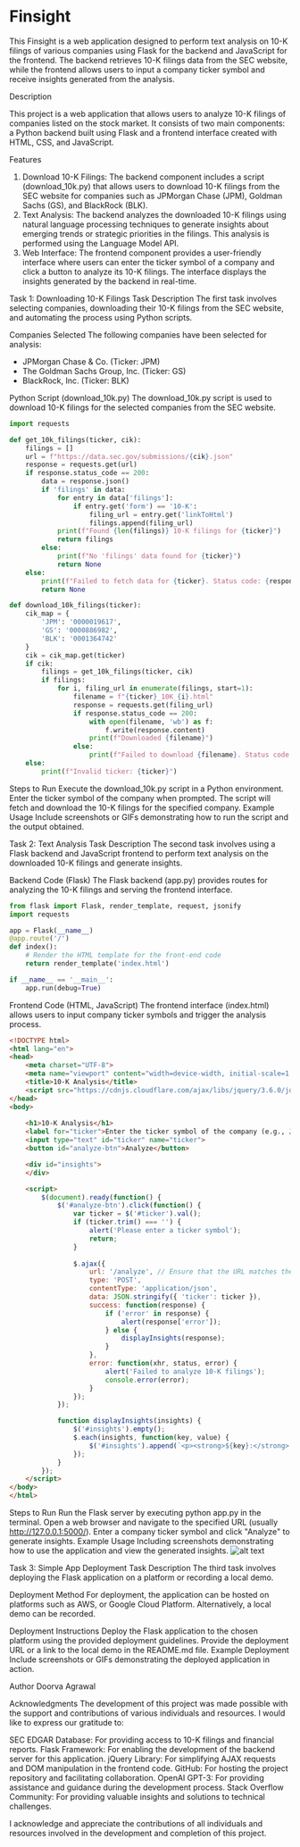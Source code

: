 # Finsight
This Finsight is a web application designed to perform text analysis on 10-K filings of various companies using Flask for the backend and JavaScript for the frontend. The backend retrieves 10-K filings data from the SEC website, while the frontend allows users to input a company ticker symbol and receive insights generated from the analysis.

Description

This project is a web application that allows users to analyze 10-K filings of companies listed on the stock market. It consists of two main components: a Python backend built using Flask and a frontend interface created with HTML, CSS, and JavaScript.

Features
1. Download 10-K Filings: The backend component includes a script (download_10k.py) that allows users to download 10-K filings from the SEC website for companies such as JPMorgan Chase (JPM), Goldman Sachs (GS), and BlackRock (BLK).
2. Text Analysis: The backend analyzes the downloaded 10-K filings using natural language processing techniques to generate insights about emerging trends or strategic priorities in the filings. This analysis is performed using the Language Model API.
3. Web Interface: The frontend component provides a user-friendly interface where users can enter the ticker symbol of a company and click a button to analyze its 10-K filings. The interface displays the insights generated by the backend in real-time.

Task 1: Downloading 10-K Filings
Task Description
The first task involves selecting companies, downloading their 10-K filings from the SEC website, and automating the process using Python scripts.

Companies Selected
The following companies have been selected for analysis:

- JPMorgan Chase & Co. (Ticker: JPM)
- The Goldman Sachs Group, Inc. (Ticker: GS)
- BlackRock, Inc. (Ticker: BLK)

Python Script (download_10k.py)
The download_10k.py script is used to download 10-K filings for the selected companies from the SEC website.

```python
import requests

def get_10k_filings(ticker, cik):
    filings = []
    url = f"https://data.sec.gov/submissions/{cik}.json"
    response = requests.get(url)
    if response.status_code == 200:
        data = response.json()
        if 'filings' in data:
            for entry in data['filings']:
                if entry.get('form') == '10-K':
                    filing_url = entry.get('linkToHtml')
                    filings.append(filing_url)
            print(f"Found {len(filings)} 10-K filings for {ticker}")
            return filings
        else:
            print(f"No 'filings' data found for {ticker}")
            return None
    else:
        print(f"Failed to fetch data for {ticker}. Status code: {response.status_code}")
        return None

def download_10k_filings(ticker):
    cik_map = {
        'JPM': '0000019617',
        'GS': '0000886982',
        'BLK': '0001364742'
    }
    cik = cik_map.get(ticker)
    if cik:
        filings = get_10k_filings(ticker, cik)
        if filings:
            for i, filing_url in enumerate(filings, start=1):
                filename = f"{ticker}_10K_{i}.html"
                response = requests.get(filing_url)
                if response.status_code == 200:
                    with open(filename, 'wb') as f:
                        f.write(response.content)
                    print(f"Downloaded {filename}")
                else:
                    print(f"Failed to download {filename}. Status code: {response.status_code}")
    else:
        print(f"Invalid ticker: {ticker}")
```

Steps to Run
Execute the download_10k.py script in a Python environment.
Enter the ticker symbol of the company when prompted.
The script will fetch and download the 10-K filings for the specified company.
Example Usage
Include screenshots or GIFs demonstrating how to run the script and the output obtained.

Task 2: Text Analysis
Task Description
The second task involves using a Flask backend and JavaScript frontend to perform text analysis on the downloaded 10-K filings and generate insights.

Backend Code (Flask)
The Flask backend (app.py) provides routes for analyzing the 10-K filings and serving the frontend interface.

```python
from flask import Flask, render_template, request, jsonify
import requests

app = Flask(__name__)
@app.route('/')
def index():
    # Render the HTML template for the front-end code
    return render_template('index.html')

if __name__ == '__main__':
    app.run(debug=True)
```

Frontend Code (HTML, JavaScript)
The frontend interface (index.html) allows users to input company ticker symbols and trigger the analysis process.

```html
<!DOCTYPE html>
<html lang="en">
<head>
    <meta charset="UTF-8">
    <meta name="viewport" content="width=device-width, initial-scale=1.0">
    <title>10-K Analysis</title>
    <script src="https://cdnjs.cloudflare.com/ajax/libs/jquery/3.6.0/jquery.min.js"></script>
</head>
<body>
    
    <h1>10-K Analysis</h1>
    <label for="ticker">Enter the ticker symbol of the company (e.g., JPM, GS, BLK):</label>
    <input type="text" id="ticker" name="ticker">
    <button id="analyze-btn">Analyze</button>

    <div id="insights">
    </div>

    <script>
        $(document).ready(function() {
            $('#analyze-btn').click(function() {
                var ticker = $('#ticker').val();
                if (ticker.trim() === '') {
                    alert('Please enter a ticker symbol');
                    return;
                }
                
                $.ajax({
                    url: '/analyze', // Ensure that the URL matches the Flask route
                    type: 'POST',
                    contentType: 'application/json',
                    data: JSON.stringify({ 'ticker': ticker }),
                    success: function(response) {
                        if ('error' in response) {
                            alert(response['error']);
                        } else {
                            displayInsights(response);
                        }
                    },
                    error: function(xhr, status, error) {
                        alert('Failed to analyze 10-K filings');
                        console.error(error);
                    }
                });
            });

            function displayInsights(insights) {
                $('#insights').empty();
                $.each(insights, function(key, value) {
                    $('#insights').append(`<p><strong>${key}:</strong> ${value}</p>`);
                });
            }
        });
    </script>
</body>
</html>
```

Steps to Run
Run the Flask server by executing python app.py in the terminal.
Open a web browser and navigate to the specified URL (usually http://127.0.0.1:5000/).
Enter a company ticker symbol and click "Analyze" to generate insights.
Example Usage
Including screenshots demonstrating how to use the application and view the generated insights.
![alt text](WebPage.PNG)

Task 3: Simple App Deployment
Task Description
The third task involves deploying the Flask application on a platform or recording a local demo.

Deployment Method
For deployment, the application can be hosted on platforms such as AWS, or Google Cloud Platform. Alternatively, a local demo can be recorded.

Deployment Instructions
Deploy the Flask application to the chosen platform using the provided deployment guidelines.
Provide the deployment URL or a link to the local demo in the README.md file.
Example Deployment
Include screenshots or GIFs demonstrating the deployed application in action.

Author
Doorva Agrawal

Acknowledgments
The development of this project was made possible with the support and contributions of various individuals and resources. I  would like to express our gratitude to:

SEC EDGAR Database: For providing access to 10-K filings and financial reports.
Flask Framework: For enabling the development of the backend server for this application.
jQuery Library: For simplifying AJAX requests and DOM manipulation in the frontend code.
GitHub: For hosting the project repository and facilitating collaboration.
OpenAI GPT-3: For providing assistance and guidance during the development process.
Stack Overflow Community: For providing valuable insights and solutions to technical challenges.

I acknowledge and appreciate the contributions of all individuals and resources involved in the development and completion of this project.
